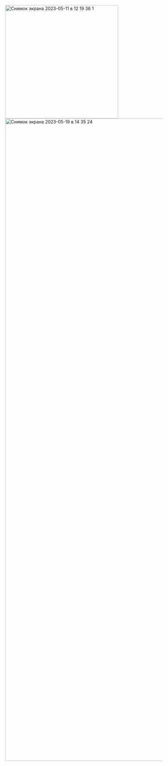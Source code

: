 <img width="361" alt="Снимок экрана 2023-05-11 в 12 19 36 1" src="https://github.com/VitalyPasechnik11/React-native-starWars2/assets/133210479/15380818-5c3b-405a-9276-a3edd0ae217c">
<img width="2048" alt="Снимок экрана 2023-05-19 в 14 35 24" src="https://github.com/VitalyPasechnik11/React-native-starWars2/assets/133210479/91d5d5b8-2bd6-4305-9213-a4d72d59ae37">
